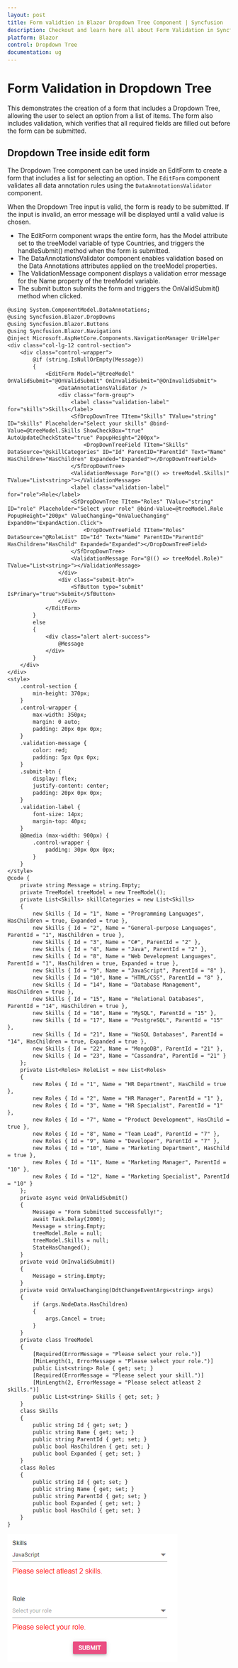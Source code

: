 ```yaml
---
layout: post
title: Form validtion in Blazor Dropdown Tree Component | Syncfusion
description: Checkout and learn here all about Form Validation in Syncfusion Blazor Dropdown Tree component and much more.
platform: Blazor
control: Dropdown Tree
documentation: ug
---
```


# Form Validation in Dropdown Tree

This demonstrates the creation of a form that includes a Dropdown Tree, allowing the user to select an option from a list of items. The form also includes validation, which verifies that all required fields are filled out before the form can be submitted.

## Dropdown Tree inside edit form

The Dropdown Tree component can be used inside an EditForm to create a form that includes a list for selecting an option. The `EditForm` component validates all data annotation rules using the `DataAnnotationsValidator` component.

When the Dropdown Tree input is valid, the form is ready to be submitted. If the input is invalid, an error message will be displayed until a valid value is chosen.

* The EditForm component wraps the entire form, has the Model attribute set to the treeModel variable of type Countries, and triggers the handleSubmit() method when the form is submitted.
* The DataAnnotationsValidator component enables validation based on the Data Annotations attributes applied on the treeModel properties.
* The ValidationMessage component displays a validation error message for the Name property of the treeModel variable.
* The submit button submits the form and triggers the OnValidSubmit() method when clicked.

```cshtml
@using System.ComponentModel.DataAnnotations;
@using Syncfusion.Blazor.DropDowns
@using Syncfusion.Blazor.Buttons
@using Syncfusion.Blazor.Navigations
@inject Microsoft.AspNetCore.Components.NavigationManager UriHelper
<div class="col-lg-12 control-section">
    <div class="control-wrapper">
        @if (string.IsNullOrEmpty(Message))
        {
            <EditForm Model="@treeModel" OnValidSubmit="@OnValidSubmit" OnInvalidSubmit="@OnInvalidSubmit">
                <DataAnnotationsValidator />
                <div class="form-group">
                    <label class="validation-label" for="skills">Skills</label>
                    <SfDropDownTree TItem="Skills" TValue="string" ID="skills" Placeholder="Select your skills" @bind-Value=@treeModel.Skills ShowCheckBox="true" AutoUpdateCheckState="true" PopupHeight="200px">
                        <DropDownTreeField TItem="Skills" DataSource="@skillCategories" ID="Id" ParentID="ParentId" Text="Name" HasChildren="HasChildren" Expanded="Expanded"></DropDownTreeField>
                    </SfDropDownTree>
                    <ValidationMessage For="@(() => treeModel.Skills)" TValue="List<string>"></ValidationMessage>
                    <label class="validation-label" for="role">Role</label>
                    <SfDropDownTree TItem="Roles" TValue="string" ID="role" Placeholder="Select your role" @bind-Value=@treeModel.Role PopupHeight="200px" ValueChanging="OnValueChanging" ExpandOn="ExpandAction.Click">
                        <DropDownTreeField TItem="Roles" DataSource="@RoleList" ID="Id" Text="Name" ParentID="ParentId" HasChildren="HasChild" Expanded="Expanded"></DropDownTreeField>
                    </SfDropDownTree>
                    <ValidationMessage For="@(() => treeModel.Role)" TValue="List<string>"></ValidationMessage>
                </div>
                <div class="submit-btn">
                    <SfButton type="submit" IsPrimary="true">Submit</SfButton>
                </div>
            </EditForm>
        }
        else
        {
            <div class="alert alert-success">
                @Message
            </div>
        }
    </div>
</div>
<style>
    .control-section {
        min-height: 370px;
    }
    .control-wrapper {
        max-width: 350px;
        margin: 0 auto;
        padding: 20px 0px 0px;
    }
    .validation-message {
        color: red;
        padding: 5px 0px 0px;
    }
    .submit-btn {
        display: flex;
        justify-content: center;
        padding: 20px 0px 0px;
    }
    .validation-label {
        font-size: 14px;
        margin-top: 40px;
    }
    @@media (max-width: 900px) {
        .control-wrapper {
            padding: 30px 0px 0px;
        }
    }
</style>
@code {
    private string Message = string.Empty;
    private TreeModel treeModel = new TreeModel();
    private List<Skills> skillCategories = new List<Skills>
    {
        new Skills { Id = "1", Name = "Programming Languages", HasChildren = true, Expanded = true },
        new Skills { Id = "2", Name = "General-purpose Languages", ParentId = "1", HasChildren = true },
        new Skills { Id = "3", Name = "C#", ParentId = "2" },
        new Skills { Id = "4", Name = "Java", ParentId = "2" },
        new Skills { Id = "8", Name = "Web Development Languages", ParentId = "1", HasChildren = true, Expanded = true },
        new Skills { Id = "9", Name = "JavaScript", ParentId = "8" },
        new Skills { Id = "10", Name = "HTML/CSS", ParentId = "8" },
        new Skills { Id = "14", Name = "Database Management", HasChildren = true },
        new Skills { Id = "15", Name = "Relational Databases", ParentId = "14", HasChildren = true },
        new Skills { Id = "16", Name = "MySQL", ParentId = "15" },
        new Skills { Id = "17", Name = "PostgreSQL", ParentId = "15" },
        new Skills { Id = "21", Name = "NoSQL Databases", ParentId = "14", HasChildren = true, Expanded = true },
        new Skills { Id = "22", Name = "MongoDB", ParentId = "21" },
        new Skills { Id = "23", Name = "Cassandra", ParentId = "21" }
    };
    private List<Roles> RoleList = new List<Roles>
    {
        new Roles { Id = "1", Name = "HR Department", HasChild = true },
        new Roles { Id = "2", Name = "HR Manager", ParentId = "1" },
        new Roles { Id = "3", Name = "HR Specialist", ParentId = "1" },
        new Roles { Id = "7", Name = "Product Development", HasChild = true },
        new Roles { Id = "8", Name = "Team Lead", ParentId = "7" },
        new Roles { Id = "9", Name = "Developer", ParentId = "7" },
        new Roles { Id = "10", Name = "Marketing Department", HasChild = true },
        new Roles { Id = "11", Name = "Marketing Manager", ParentId = "10" },
        new Roles { Id = "12", Name = "Marketing Specialist", ParentId = "10" }
    };
    private async void OnValidSubmit()
    {
        Message = "Form Submitted Successfully!";
        await Task.Delay(2000);
        Message = string.Empty;
        treeModel.Role = null;
        treeModel.Skills = null;
        StateHasChanged();
    }
    private void OnInvalidSubmit()
    {
        Message = string.Empty;
    }
    private void OnValueChanging(DdtChangeEventArgs<string> args)
    {
        if (args.NodeData.HasChildren)
        {
            args.Cancel = true;
        }
    }
    private class TreeModel
    {
        [Required(ErrorMessage = "Please select your role.")]
        [MinLength(1, ErrorMessage = "Please select your role.")]
        public List<string> Role { get; set; }
        [Required(ErrorMessage = "Please select your skill.")]
        [MinLength(2, ErrorMessage = "Please select atleast 2 skills.")]
        public List<string> Skills { get; set; }
    }
    class Skills
    {
        public string Id { get; set; }
        public string Name { get; set; }
        public string ParentId { get; set; }
        public bool HasChildren { get; set; }
        public bool Expanded { get; set; }
    }
    class Roles
    {
        public string Id { get; set; }
        public string Name { get; set; }
        public string ParentId { get; set; }
        public bool Expanded { get; set; }
        public bool HasChild { get; set; }
    }
}
```

![Blazor Dropdown Tree inside editform](./images/blazor-dropdowntree-component-validation.png)